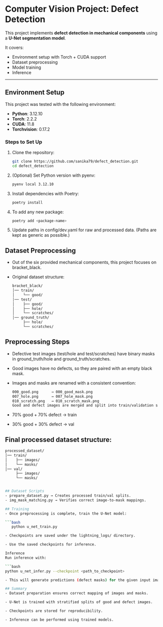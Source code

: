 # Computer Vision Project: Defect Detection  

This project implements **defect detection in mechanical components** using a **U-Net segmentation model**.  

It covers:  
- Environment setup with Torch + CUDA support  
- Dataset preprocessing  
- Model training  
- Inference  

---

## Environment Setup  

This project was tested with the following environment:  

- **Python**: 3.12.10  
- **Torch**: 2.2.2  
- **CUDA**: 11.8  
- **Torchvision**: 0.17.2  

### Steps to Set Up  
1. Clone the repository:  
   ```bash
   git clone https://github.com/sanika79/defect_detection.git
   cd defect_detection

2. (Optional) Set Python version with pyenv:
   ```bash
   pyenv local 3.12.10

3. Install dependencies with Poetry:
   ```bash
   poetry install 

4. To add any new package:
   ```bash
   poetry add <package-name>

5. Update paths in config/dev.yaml for raw and processed data. (Paths are kept as generic as possible.)

## Dataset Preprocessing
- Out of the six provided mechanical components, this project focuses on bracket_black.

- Original dataset structure:

   ```bash
   bracket_black/
   │── train/
   │    └── good/
   │── test/
   │    ├── good/
   │    ├── hole/
   │    └── scratches/
   │── ground_truth/
        ├── hole/
        └── scratches/


## Preprocessing Steps
- Defective test images (test/hole and test/scratches) have binary masks in ground_truth/hole and ground_truth/scratches.
- Good images have no defects, so they are paired with an empty black mask.
- Images and masks are renamed with a consistent convention:

   ```bash
   000_good.png      → 000_good_mask.png
   007_hole.png      → 007_hole_mask.png
   010_scratch.png   → 010_scratch_mask.png
   Good and defect images are merged and split into train/validation sets using stratified sampling:
   

- 70% good + 70% defect → train
- 30% good + 30% defect → val

## Final processed dataset structure:

   ```bash
   processed_dataset/
   │── train/
   │    ├── images/
   │    └── masks/
   │── val/
        ├── images/
        └── masks/
   

## Dataset Scripts
- prepare_dataset.py → Creates processed train/val splits.
- img_mask_matching.py → Verifies correct image-to-mask mappings.

 ## Training
- Once preprocessing is complete, train the U-Net model:

   ```bash
      python u_net_train.py

- Checkpoints are saved under the lightning_logs/ directory.

- Use the saved checkpoints for inference.

Inference
Run inference with:

   ```bash
   python u_net_infer.py --checkpoint <path_to_checkpoint>

- This will generate predictions (defect masks) for the given input images.

## Summary
- Dataset preparation ensures correct mapping of images and masks.

- U-Net is trained with stratified splits of good and defect images.

- Checkpoints are stored for reproducibility.

- Inference can be performed using trained models.

